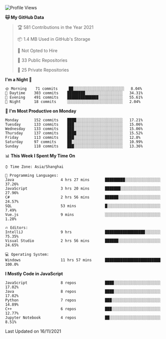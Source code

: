 <!--START_SECTION:waka-->
![Profile Views](http://img.shields.io/badge/Profile%20Views-0-blue)

**🐱 My GitHub Data** 

> 🏆 581 Contributions in the Year 2021
 > 
> 📦 1.4 MB Used in GitHub's Storage 
 > 
> 🚫 Not Opted to Hire
 > 
> 📜 33 Public Repositories 
 > 
> 🔑 25 Private Repositories  
 > 
**I'm a Night 🦉** 

```text
🌞 Morning    71 commits     ██░░░░░░░░░░░░░░░░░░░░░░░   8.04% 
🌆 Daytime    303 commits    ████████░░░░░░░░░░░░░░░░░   34.31% 
🌃 Evening    491 commits    ██████████████░░░░░░░░░░░   55.61% 
🌙 Night      18 commits     ░░░░░░░░░░░░░░░░░░░░░░░░░   2.04%

```
📅 **I'm Most Productive on Monday** 

```text
Monday       152 commits    ████░░░░░░░░░░░░░░░░░░░░░   17.21% 
Tuesday      133 commits    ███░░░░░░░░░░░░░░░░░░░░░░   15.06% 
Wednesday    133 commits    ███░░░░░░░░░░░░░░░░░░░░░░   15.06% 
Thursday     137 commits    ████░░░░░░░░░░░░░░░░░░░░░   15.52% 
Friday       113 commits    ███░░░░░░░░░░░░░░░░░░░░░░   12.8% 
Saturday     97 commits     ██░░░░░░░░░░░░░░░░░░░░░░░   10.99% 
Sunday       118 commits    ███░░░░░░░░░░░░░░░░░░░░░░   13.36%

```


📊 **This Week I Spent My Time On** 

```text
⌚︎ Time Zone: Asia/Shanghai

💬 Programming Languages: 
Java                     4 hrs 27 mins       █████████░░░░░░░░░░░░░░░░   37.26% 
JavaScript               3 hrs 20 mins       ███████░░░░░░░░░░░░░░░░░░   27.96% 
C#                       2 hrs 56 mins       ██████░░░░░░░░░░░░░░░░░░░   24.57% 
SQL                      53 mins             █░░░░░░░░░░░░░░░░░░░░░░░░   7.49% 
Vue.js                   9 mins              ░░░░░░░░░░░░░░░░░░░░░░░░░   1.28%

🔥 Editors: 
IntelliJ                 9 hrs               ██████████████████░░░░░░░   75.35% 
Visual Studio            2 hrs 56 mins       ██████░░░░░░░░░░░░░░░░░░░   24.65%

💻 Operating System: 
Windows                  11 hrs 57 mins      █████████████████████████   100.0%

```

**I Mostly Code in JavaScript** 

```text
JavaScript               8 repos             ████░░░░░░░░░░░░░░░░░░░░░   17.02% 
Java                     8 repos             ████░░░░░░░░░░░░░░░░░░░░░   17.02% 
Python                   7 repos             ███░░░░░░░░░░░░░░░░░░░░░░   14.89% 
C++                      6 repos             ███░░░░░░░░░░░░░░░░░░░░░░   12.77% 
Jupyter Notebook         4 repos             ██░░░░░░░░░░░░░░░░░░░░░░░   8.51%

```



 Last Updated on 16/11/2021
<!--END_SECTION:waka-->　　
